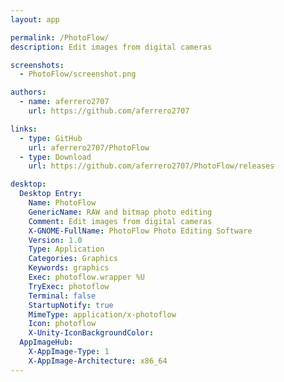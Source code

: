 ```yaml
---
layout: app

permalink: /PhotoFlow/
description: Edit images from digital cameras

screenshots:
  - PhotoFlow/screenshot.png

authors:
  - name: aferrero2707
    url: https://github.com/aferrero2707

links:
  - type: GitHub
    url: aferrero2707/PhotoFlow
  - type: Download
    url: https://github.com/aferrero2707/PhotoFlow/releases

desktop:
  Desktop Entry:
    Name: PhotoFlow
    GenericName: RAW and bitmap photo editing
    Comment: Edit images from digital cameras
    X-GNOME-FullName: PhotoFlow Photo Editing Software
    Version: 1.0
    Type: Application
    Categories: Graphics
    Keywords: graphics
    Exec: photoflow.wrapper %U
    TryExec: photoflow
    Terminal: false
    StartupNotify: true
    MimeType: application/x-photoflow
    Icon: photoflow
    X-Unity-IconBackgroundColor: 
  AppImageHub:
    X-AppImage-Type: 1
    X-AppImage-Architecture: x86_64
---
```

